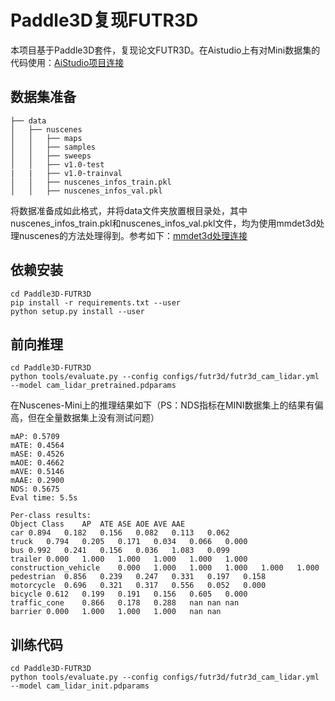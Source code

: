 # Paddle3D复现FUTR3D

本项目基于Paddle3D套件，复现论文FUTR3D。在Aistudio上有对Mini数据集的代码使用：[AiStudio项目连接](https://aistudio.baidu.com/aistudio/projectdetail/5739205)


## 数据集准备

```
├── data
│   ├── nuscenes
│   │   ├── maps
│   │   ├── samples
│   │   ├── sweeps
│   │   ├── v1.0-test
|   |   ├── v1.0-trainval
│   │   ├── nuscenes_infos_train.pkl
│   │   ├── nuscenes_infos_val.pkl
```

将数据准备成如此格式，并将data文件夹放置根目录处，其中nuscenes_infos_train.pkl和nuscenes_infos_val.pkl文件，均为使用mmdet3d处理nuscenes的方法处理得到。参考如下：[mmdet3d处理连接](https://mmdetection3d.readthedocs.io/zh_CN/latest/datasets/nuscenes_det.html)

## 依赖安装

```
cd Paddle3D-FUTR3D
pip install -r requirements.txt --user
python setup.py install --user
```

## 前向推理

```
cd Paddle3D-FUTR3D
python tools/evaluate.py --config configs/futr3d/futr3d_cam_lidar.yml --model cam_lidar_pretrained.pdparams
```
在Nuscenes-Mini上的推理结果如下（PS：NDS指标在MINI数据集上的结果有偏高，但在全量数据集上没有测试问题）
```
mAP: 0.5709                                                                     
mATE: 0.4564
mASE: 0.4526
mAOE: 0.4662
mAVE: 0.5146
mAAE: 0.2900
NDS: 0.5675
Eval time: 5.5s

Per-class results:
Object Class	AP	ATE	ASE	AOE	AVE	AAE
car	0.894	0.182	0.156	0.082	0.113	0.062
truck	0.794	0.205	0.171	0.034	0.066	0.000
bus	0.992	0.241	0.156	0.036	1.083	0.099
trailer	0.000	1.000	1.000	1.000	1.000	1.000
construction_vehicle	0.000	1.000	1.000	1.000	1.000	1.000
pedestrian	0.856	0.239	0.247	0.331	0.197	0.158
motorcycle	0.696	0.321	0.317	0.556	0.052	0.000
bicycle	0.612	0.199	0.191	0.156	0.605	0.000
traffic_cone	0.866	0.178	0.288	nan	nan	nan
barrier	0.000	1.000	1.000	1.000	nan	nan
```

## 训练代码

```
cd Paddle3D-FUTR3D
python tools/evaluate.py --config configs/futr3d/futr3d_cam_lidar.yml --model cam_lidar_init.pdparams
```

